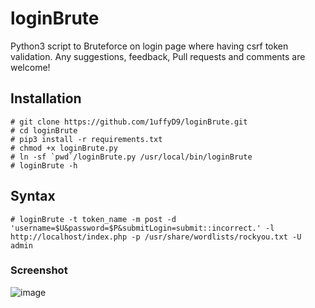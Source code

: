 # loginBrute
Python3 script to Bruteforce on login page where having csrf token validation. Any suggestions, feedback, Pull requests and comments are welcome!

## Installation
```
# git clone https://github.com/1uffyD9/loginBrute.git
# cd loginBrute
# pip3 install -r requirements.txt
# chmod +x loginBrute.py
# ln -sf `pwd`/loginBrute.py /usr/local/bin/loginBrute
# loginBrute -h
```

## Syntax
```
# loginBrute -t token_name -m post -d 'username=$U&password=$P&submitLogin=submit::incorrect.' -l http://localhost/index.php -p /usr/share/wordlists/rockyou.txt -U admin
```

### Screenshot

![image](https://user-images.githubusercontent.com/49385501/66258890-0a12f200-e7c8-11e9-9d51-28a2531a29d5.png)

